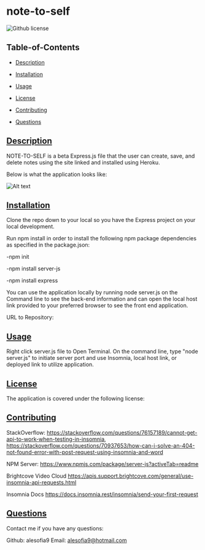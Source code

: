 # note-to-self

![Github license](https://img.shields.io/badge/license-MIT-blue.svg)
  
## Table-of-Contents
  
* [Description](#description)
* [Installation](#installation)
* [Usage](#usage)

* [License](#license)
      
* [Contributing](#contributing)
* [Questions](#questions)
    
## [Description](#table-of-contents)
    
NOTE-TO-SELF is a beta Express.js file that the user can create, save, and delete notes using the site linked and installed using Heroku. 

Below is what the application looks like:

![Alt text](/Screenshot%202023-11-07%20at%206.19.28 PM.png)




## [Installation](#table-of-contents)
  
Clone the repo down to your local so you have the Express project on your local development.

Run npm install in order to install the following npm package dependencies as specified in the package.json:

-npm init

-npm install server-js

-npm install express

You can use the application locally by running node server.js on the Command line to see the back-end information and can open the local host link provided to your preferred browser to see the front end application. 

URL to Repository:
  
## [Usage](#table-of-contents)
  
Right click server.js file to Open Terminal. On the command line, type "node server.js" to initiate server port and use Insomnia, local host link, or deployed link to utilize application.
    

## [License](#table-of-contents)
  
The application is covered under the following license:
  
    
[](https://choosealicense.com/licenses/mit/)
      
      
  
## [Contributing](#table-of-contents)
    
StackOverflow: https://stackoverflow.com/questions/76157189/cannot-get-api-to-work-when-testing-in-insomnia, 
https://stackoverflow.com/questions/70937653/how-can-i-solve-an-404-not-found-error-with-post-request-using-insomnia-and-word  

NPM Server: https://www.npmjs.com/package/server-js?activeTab=readme

Brightcove Video Cloud
https://apis.support.brightcove.com/general/use-insomnia-api-requests.html 

Insomnia Docs
https://docs.insomnia.rest/insomnia/send-your-first-request 


## [Questions](#table-of-contents)

Contact me if you have any questions:

Github: alesofia9 
Email: alesofia9@hotmail.com